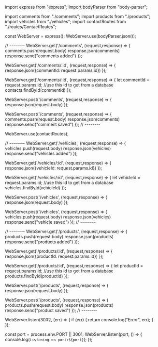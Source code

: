 import express from "express";
import bodyParser from "body-parser";

import comments from "./comments";
import products from "./products";
import vehicles from "./vehicles";
import contactRoutes from "./routes/ContactRoutes";



const WebServer = express();
WebServer.use(bodyParser.json());

// --------
WebServer.get('/comments', (request,response) => {
  comments.push(request.body)
  response.json(comments)
  response.send("comments added")
});

WebServer.get('/comments/:id', (request,response) => {
  response.json({commentId: request.params.id})
});

WebServer.get('/comments/:id', (request,response) => {
  let commentId =  request.params.id;
  //use this id to get from a database
  contacts.findById(commentId)
});

WebServer.post('/comments', (request,response) => {
  response.json(request.body)
});

WebServer.post('/comments', (request,response) => {
  comments.push(request.body)
  response.json(comments)
  response.send("comment saved")
});
// --------

WebServer.use(contactRoutes);

// --------
WebServer.get('/vehicles', (request,response) => {
  vehicles.push(request.body)
  response.json(vehicles)
  response.send("vehicles added")
});

WebServer.get('/vehicles/:id', (request,response) => {
  response.json({vehicleId: request.params.id})
});

WebServer.get('/vehicles/:id', (request,response) => {
  let vehicleId =  request.params.id;
  //use this id to get from a database
  vehicles.findById(vehicleId)
});

WebServer.post('/vehicles', (request,response) => {
  response.json(request.body)
});

WebServer.post('/vehicles', (request,response) => {
  vehicles.push(request.body)
  response.json(vehicles)
  response.send("vehicle saved")
});
// --------

// --------
WebServer.get('/products', (request,response) => {
  products.push(request.body)
  response.json(products)
  response.send("products added")
});

WebServer.get('/products/:id', (request,response) => {
  response.json({productId: request.params.id})
});

WebServer.get('/products/:id', (request,response) => {
  let productId =  request.params.id;
  //use this id to get from a database
  products.findById(productId)
});

WebServer.post('/products', (request,response) => {
  response.json(request.body)
});

WebServer.post('/products', (request,response) => {
  products.push(request.body)
  response.json(products)
  response.send("product saved")
});
// --------


WebServer.listen(3002, (err) => {
 if (err) {
   return console.log("Error", err);
 }
});

const port = process.env.PORT || 3001;
WebServer.listen(port, () => {
  console.log(`Listening on port:${port}`);
});